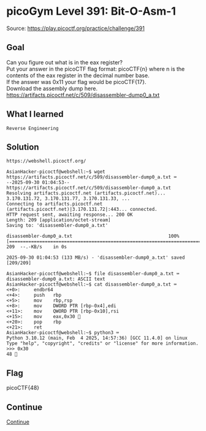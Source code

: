 # picoGym Level 391: Bit-O-Asm-1
Source: https://play.picoctf.org/practice/challenge/391

## Goal
Can you figure out what is in the eax register?<br>
Put your answer in the picoCTF flag format: picoCTF{n} where n is the contents of the eax register in the decimal number base.<br>
If the answer was 0x11 your flag would be picoCTF{17}.<br>
Download the assembly dump here.<br>
https://artifacts.picoctf.net/c/509/disassembler-dump0_a.txt

## What I learned
```
Reverse Engineering
```

## Solution
```
https://webshell.picoctf.org/

AsianHacker-picoctf@webshell:~$ wget https://artifacts.picoctf.net/c/509/disassembler-dump0_a.txt ⌨️
--2025-09-30 01:04:53--  https://artifacts.picoctf.net/c/509/disassembler-dump0_a.txt
Resolving artifacts.picoctf.net (artifacts.picoctf.net)... 3.170.131.72, 3.170.131.77, 3.170.131.33, ...
Connecting to artifacts.picoctf.net (artifacts.picoctf.net)|3.170.131.72|:443... connected.
HTTP request sent, awaiting response... 200 OK
Length: 209 [application/octet-stream]
Saving to: 'disassembler-dump0_a.txt'

disassembler-dump0_a.txt                                   100%[======================================================================================================================================>]     209  --.-KB/s    in 0s      

2025-09-30 01:04:53 (133 MB/s) - 'disassembler-dump0_a.txt' saved [209/209]

AsianHacker-picoctf@webshell:~$ file disassembler-dump0_a.txt ⌨️
disassembler-dump0_a.txt: ASCII text
AsianHacker-picoctf@webshell:~$ cat disassembler-dump0_a.txt ⌨️
<+0>:     endbr64 
<+4>:     push   rbp
<+5>:     mov    rbp,rsp
<+8>:     mov    DWORD PTR [rbp-0x4],edi
<+11>:    mov    QWORD PTR [rbp-0x10],rsi
<+15>:    mov    eax,0x30 👀
<+20>:    pop    rbp
<+21>:    ret
AsianHacker-picoctf@webshell:~$ python3 ⌨️
Python 3.10.12 (main, Feb  4 2025, 14:57:36) [GCC 11.4.0] on linux
Type "help", "copyright", "credits" or "license" for more information.
>>> 0x30
48 🔐
```

## Flag
picoCTF{48}

## Continue
[Continue](./picoGym0392.md)
